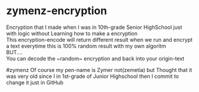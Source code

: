 # zymenz-encryption
Encryption that I made when I was in 10th-grade Senior HighSchool just with logic without Learning how to make a encryption <br />
This encryption-encode will return different result when we run and encrypt a text everytime this is 100% random result with my own algoritm <br />
BUT.... <br/>
You can decode the ~random~ encryption and back into your origin-text

#zymenz
Of course my pen-name is Zymer not(zemetia) 
but Thought that it was very old since I in 1st-grade of Junior Highschool 
then I commit to change it just in GitHub
